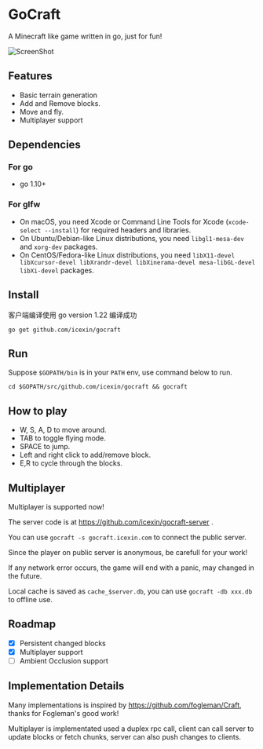 # GoCraft

A Minecraft like game written in go, just for fun!

![ScreenShot](https://i.imgur.com/vrGRDg1.png)

## Features

- Basic terrain generation
- Add and Remove blocks.
- Move and fly.
- Multiplayer support

## Dependencies

### For go

- go 1.10+

### For glfw

- On macOS, you need Xcode or Command Line Tools for Xcode (`xcode-select --install`) for required headers and libraries.
- On Ubuntu/Debian-like Linux distributions, you need `libgl1-mesa-dev` and `xorg-dev` packages.
- On CentOS/Fedora-like Linux distributions, you need `libX11-devel libXcursor-devel libXrandr-devel libXinerama-devel mesa-libGL-devel libXi-devel` packages.


## Install
客户端编译使用 go version 1.22 编译成功

`go get github.com/icexin/gocraft`

## Run

Suppose `$GOPATH/bin` is in your `PATH` env, use command below to run. 

`cd $GOPATH/src/github.com/icexin/gocraft && gocraft`

## How to play

- W, S, A, D to move around.
- TAB to toggle flying mode.
- SPACE to jump.
- Left and right click to add/remove block.
- E,R to cycle through the blocks.

## Multiplayer

Multiplayer is supported now!

The server code is at https://github.com/icexin/gocraft-server .

You can use `gocraft -s gocraft.icexin.com` to connect the public server.

Since the player on public server is anonymous, be carefull for your work!

If any network error occurs, the game will end with a panic, may changed in the future.

Local cache is saved as `cache_$server.db`, you can use `gocraft -db xxx.db` to offline use.

## Roadmap

- [x] Persistent changed blocks
- [x] Multiplayer support
- [ ] Ambient Occlusion support

## Implementation Details

Many implementations is inspired by https://github.com/fogleman/Craft, thanks for Fogleman's good work!

Multiplayer is implementated used a duplex rpc call, client can call server to update blocks or fetch chunks, server can also push changes to clients. 
